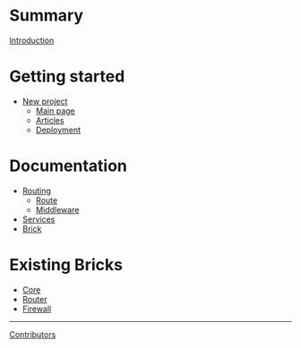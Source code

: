 # Summary

[Introduction](./introduction.md)

# Getting started

- [New project](./getting-started/new-project.md)
  - [Main page]()
  - [Articles]()
  - [Deployment]()

# Documentation

- [Routing](./documentation/routing.md)
  - [Route]()
  - [Middleware]()
- [Services](./documentation/services.md)
- [Brick]()

# Existing Bricks

- [Core](./bricks/core.md)
- [Router]()
- [Firewall]()

---

[Contributors](./contributors.md)
